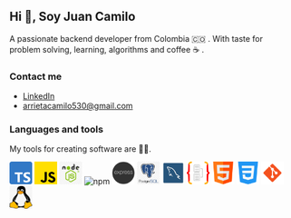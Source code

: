 ## Hi :wave:, Soy Juan Camilo

A passionate backend developer from Colombia :colombia: . With taste for problem solving, learning, algorithms and coffee :coffee: .

### Contact me
* [LinkedIn](https://www.linkedin.com/in/juan-camilo-arrieta-bernal-b05766165/?originalSubdomain=co)
* [arrietacamilo530@gmail.com](#)

### Languages and tools
My tools for creating software are :technologist:.

<img src="./img/typescript.png" width="40" height="40" alt="typescript"/> <img src="./img/js.png" width="40" height="40" alt="javascript"/>
<img src="./img/nodeJs.png" width="40" height="40" alt="nodejs"/>
<img src="https://cdn.freebiesupply.com/logos/thumbs/1x/npm-logo.png" width="40" height="40" alt="npm"/>
<img src="./img/expressjs.png" width="40" height="40" alt="express"/>
<img src="./img/postgresql.png" width="40" height="40" alt="postgresql"/>
<img src="./img/logo-mysql.png" width="40" height="40" alt="mysql"/>
<img src="./img/typeorm-logo.png" width="40" height="40" alt="typeorm"/>
<img src="./img/html5.png" width="40" height="40" alt="javascript"/>
<img src="./img/css.png" width="40" height="40" alt="css"/>
<img src="./img/git.png" width="40" height="40" alt="git"/>
<img src="./img/linux.png" width="40" height="40" alt="linux"/>
